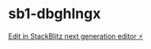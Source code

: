 # sb1-dbghlngx

[Edit in StackBlitz next generation editor ⚡️](https://stackblitz.com/~/github.com/thibcasa/sb1-dbghlngx)